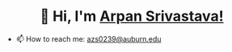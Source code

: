 
<h1 align="center" >👋 Hi, I'm <a href="https://www.linkedin.com/in/arpan-srivastava/" target="_blank"> Arpan Srivastava!</a></h1>

- 📫 How to reach me: azs0239@auburn.edu
